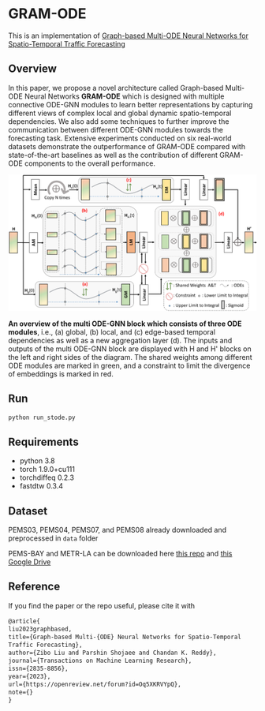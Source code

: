 # GRAM-ODE
This is an implementation of [Graph-based Multi-ODE Neural Networks for Spatio-Temporal Traffic Forecasting](https://openreview.net/pdf?id=Oq5XKRVYpQ)


## Overview

In this paper, we propose a novel architecture called Graph-based Multi-ODE Neural Networks **GRAM-ODE** which is designed with multiple connective ODE-GNN modules to learn better representations by capturing different views of complex local and global dynamic spatio-temporal dependencies. We also add some techniques to further improve the communication between different ODE-GNN modules towards the forecasting task. Extensive experiments conducted on six real-world datasets demonstrate the outperformance of GRAM-ODE compared with state-of-the-art baselines as well as the contribution of different GRAM-ODE components to the overall performance.

![whole model](figure3_v3.png)

<b>An overview of the multi ODE-GNN block which consists of three ODE modules</b>, i.e., (a) global, (b) local, and (c) edge-based temporal dependencies as well as a new aggregation layer (d). The inputs and outputs of the multi ODE-GNN block are displayed with H and H' blocks on the left and right sides of the diagram. The shared weights among different ODE modules are marked in green, and a constraint to limit the divergence of embeddings is marked in red.


## Run
```
python run_stode.py
```

## Requirements
* python 3.8
* torch 1.9.0+cu111
* torchdiffeq 0.2.3
* fastdtw  0.3.4

## Dataset
PEMS03, PEMS04, PEMS07, and PEMS08 already downloaded and preprocessed in ```data``` folder

PEMS-BAY and METR-LA can be downloaded here [this repo](https://github.com/chnsh/DCRNN_PyTorch/tree/pytorch_scratch/data/sensor_graph) and [this Google Drive](https://drive.google.com/drive/folders/10FOTa6HXPqX8Pf5WRoRwcFnW9BrNZEIX) 

## Reference
If you find the paper or the repo useful, please cite it with
```
@article{
liu2023graphbased,
title={Graph-based Multi-{ODE} Neural Networks for Spatio-Temporal Traffic Forecasting},
author={Zibo Liu and Parshin Shojaee and Chandan K. Reddy},
journal={Transactions on Machine Learning Research},
issn={2835-8856},
year={2023},
url={https://openreview.net/forum?id=Oq5XKRVYpQ},
note={}
}
```





